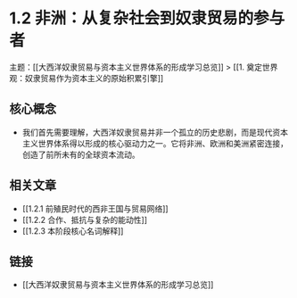 # 1.2 非洲：从复杂社会到奴隶贸易的参与者

主题：[[大西洋奴隶贸易与资本主义世界体系的形成学习总览]] > [[1. 奠定世界观：奴隶贸易作为资本主义的原始积累引擎]]

## 核心概念

- 我们首先需要理解，大西洋奴隶贸易并非一个孤立的历史悲剧，而是现代资本主义世界体系得以形成的核心驱动力之一。它将非洲、欧洲和美洲紧密连接，创造了前所未有的全球资本流动。

## 相关文章

- [[1.2.1 前殖民时代的西非王国与贸易网络]]
- [[1.2.2 合作、抵抗与复杂的能动性]]
- [[1.2.3 本阶段核心名词解释]]

## 链接

- [[大西洋奴隶贸易与资本主义世界体系的形成学习总览]]
